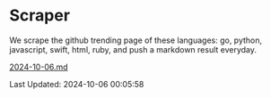 # Scraper

We scrape the github trending page of these languages: go, python, javascript, swift, html, ruby, and push a markdown result everyday.

[2024-10-06.md](https://github.com/henson/Scraper/blob/master/2024-10-06.md)

Last Updated: 2024-10-06 00:05:58